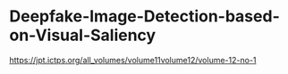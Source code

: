# Deepfake-Image-Detection-based-on-Visual-Saliency

https://jpt.ictps.org/all_volumes/volume11volume12/volume-12-no-1
